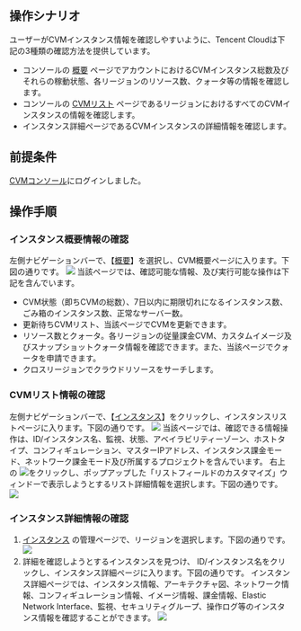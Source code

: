 ## 操作シナリオ
ユーザーがCVMインスタンス情報を確認しやすいように、Tencent Cloudは下記の3種類の確認方法を提供しています。
- コンソールの [概要](https://console.cloud.tencent.com/cvm/overview) ページでアカウントにおけるCVMインスタンス総数及びそれらの稼動状態、各リージョンのリソース数、クォータ等の情報を確認します。
- コンソールの [CVMリスト](https://console.cloud.tencent.com/cvm/index) ページであるリージョンにおけるすべてのCVMインスタンスの情報を確認します。
- インスタンス詳細ページであるCVMインスタンスの詳細情報を確認します。

## 前提条件

 [CVMコンソール](https://console.cloud.tencent.com/cvm/index)にログインしました。

## 操作手順
### インスタンス概要情報の確認

左側ナビゲーションバーで、【[概要](https://console.cloud.tencent.com/cvm/overview)】を選択し、CVM概要ページに入ります。下図の通りです。
![](https://main.qcloudimg.com/raw/89f5ee99a69b528784e434ed89d3a0f2.png)
当該ページでは、確認可能な情報、及び実行可能な操作は下記を含んでいます。
- CVM状態（即ちCVMの総数）、7日以内に期限切れになるインスタンス数、ごみ箱のインスタンス数、正常なサーバー数。
- 更新待ちCVMリスト、当該ページでCVMを更新できます。
- リソース数とクォータ。各リージョンの従量課金CVM、カスタムイメージ及びスナップショットクォータ情報を確認できます。また、当該ページでクォータを申請できます。
- クロスリージョンでクラウドリソースをサーチします。

### CVMリスト情報の確認

左側ナビゲーションバーで、【[インスタンス](https://console.cloud.tencent.com/cvm/index)】をクリックし、インスタンスリストページに入ります。下図の通りです。
![](https://main.qcloudimg.com/raw/c3558674004c42088c327d8626bb9d01.png)
当該ページでは、確認できる情報操作は、ID/インスタンス名、監視、状態、アベイラビリティーゾーン、ホストタイプ、コンフィギュレーション、マスターIPアドレス、インスタンス課金モード、ネットワーク課金モード及び所属するプロジェクトを含んでいます。
右上の <img src="https://main.qcloudimg.com/raw/93d28b8ce995f53c460707e44038e0ad.png" style="margin: 0;"></img>をクリックし、ポップアップした「リストフィールドのカスタマイズ」ウィンドーで表示しようとするリスト詳細情報を選択します。下図の通りです。
![](https://main.qcloudimg.com/raw/1dc45cbe8d9610e640469b5bb45fb192.png)

### インスタンス詳細情報の確認

1.  [インスタンス](https://console.cloud.tencent.com/cvm/index) の管理ページで、リージョンを選択します。下図の通りです。
![](https://main.qcloudimg.com/raw/8325855231f0d9d21aebb905950f86be.png)
2. 詳細を確認しようとするインスタンスを見つけ、 ID/インスタンス名をクリックし、インスタンス詳細ページに入ります。下図の通りです。
インスタンス詳細ページでは、インスタンス情報、アーキテクチャ図、ネットワーク情報、コンフィギュレーション情報、イメージ情報、課金情報、Elastic Network Interface、監視、セキュリティグループ、操作ログ等のインスタンス情報を確認することができます。
![](https://main.qcloudimg.com/raw/614bffe1fc517bebbe61d3b7955c637f.png)

